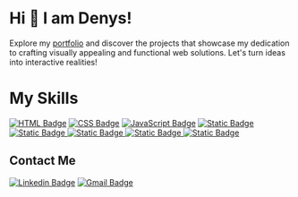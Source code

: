# Hi 👋 I am Denys! 
Explore my [portfolio](https://s0me0ne-d.github.io/denyszdybel/) and discover the projects that showcase my dedication to crafting visually appealing and functional web solutions. Let's turn ideas into interactive realities!


# My Skills 
[
![HTML Badge](https://img.shields.io/badge/HTML-%23E34F26.svg?style=flat-square&logo=html5&logoColor=white)](https://html.com/) [![CSS Badge](https://img.shields.io/badge/CSS-%231572B6.svg?style=flat-square&logo=css3&logoColor=white)](https://www.w3.org/Style/CSS/Overview.en.html) [![JavaScript Badge](https://img.shields.io/badge/JavaScript-%23F7DF1E.svg?style=flat-square&logo=javascript&logoColor=black)](https://www.w3.org/Style/CSS/Overview.en.html) [![Static Badge](https://img.shields.io/badge/React-61dbfb?style=flat-square&logo=react&logoColor=black) ](https://react.dev/) [![Static Badge](https://img.shields.io/badge/Type%20Script-3178c6?style=flat-square&logo=typescript&logoColor=white) ](https://www.typescriptlang.org/) [![Static Badge](https://img.shields.io/badge/SASS%2FSCSS-cd6799?style=flat-square&logo=sass&logoColor=white) ](https://sass-lang.com/) [![Static Badge](https://img.shields.io/badge/Redux%2FToolkit%2FRTK%20Query-764abc?style=flat-square&logo=redux&logoColor=white) ](https://redux.js.org/) [![Static Badge](https://img.shields.io/badge/Git-F1502F?style=flat-square&logo=git&logoColor=white&link=https://git-scm.com/)](https://git-scm.com/)
## Contact Me
[![Linkedin Badge](https://img.shields.io/badge/-LinkedIn-blue?style=flat-square&logo=Linkedin&logoColor=white)](https://www.linkedin.com/in/denys-zdybel-92443ba5/) [![Gmail Badge](https://img.shields.io/badge/-Gmail-d14836?style=flat-square&logo=Gmail&logoColor=white)](mailto:zdybeldenys@gmail.com)
